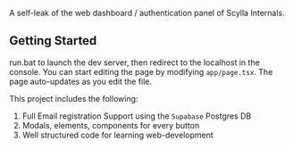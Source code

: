 A self-leak of the web dashboard / authentication panel of Scylla Internals.

## Getting Started

run.bat to launch the dev server, then redirect to the localhost in the console.
You can start editing the page by modifying `app/page.tsx`. The page auto-updates as you edit the file.

This project includes the following:

1. Full Email registration Support using the `Supabase` Postgres DB
2. Modals, elements, components for every button
3. Well structured code for learning web-development

